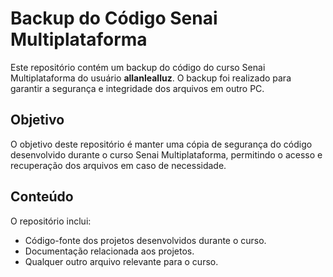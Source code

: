 # Backup do Código Senai Multiplataforma

Este repositório contém um backup do código do curso Senai Multiplataforma do usuário **allanlealluz**. O backup foi realizado para garantir a segurança e integridade dos arquivos em outro PC.

## Objetivo

O objetivo deste repositório é manter uma cópia de segurança do código desenvolvido durante o curso Senai Multiplataforma, permitindo o acesso e recuperação dos arquivos em caso de necessidade.

## Conteúdo

O repositório inclui:

- Código-fonte dos projetos desenvolvidos durante o curso.
- Documentação relacionada aos projetos.
- Qualquer outro arquivo relevante para o curso.
